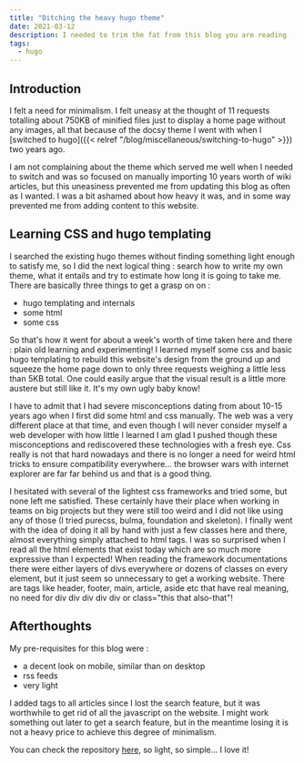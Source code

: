 ```yaml
---
title: "Ditching the heavy hugo theme"
date: 2021-03-12
description: I needed to trim the fat from this blog you are reading
tags:
  - hugo
---
```


## Introduction

I felt a need for minimalism. I felt uneasy at the thought of 11 requests totalling about 750KB of minified files just to display a home page without any images, all that because of the docsy theme I went with when I [switched to hugo]({{< relref "/blog/miscellaneous/switching-to-hugo" >}}) two years ago.

I am not complaining about the theme which served me well when I needed to switch and was so focused on manually importing 10 years worth of wiki articles, but this uneasiness prevented me from updating this blog as often as I wanted. I was a bit ashamed about how heavy it was, and in some way prevented me from adding content to this website.

## Learning CSS and hugo templating

I searched the existing hugo themes without finding something light enough to satisfy me, so I did the next logical thing : search how to write my own theme, what it entails and try to estimate how long it is going to take me. There are basically three things to get a grasp on on :
  - hugo templating and internals
  - some html
  - some css

So that's how it went for about a week's worth of time taken here and there : plain old learning and experimenting! I learned myself some css and basic hugo templating to rebuild this website's design from the ground up and squeeze the home page down to only three requests weighing a little less than 5KB total. One could easily argue that the visual result is a little more austere but still like it. It's my own ugly baby know!

I have to admit that I had severe misconceptions dating from about 10-15 years ago when I first did some html and css manually. The web was a very different place at that time, and even though I will never consider myself a web developer with how little I learned I am glad I pushed though these misconceptions and rediscovered these technologies with a fresh eye. Css really is not that hard nowadays and there is no longer a need for weird html tricks to ensure compatibility everywhere... the browser wars with internet explorer are far far behind us and that is a good thing.

I hesitated with several of the lightest css frameworks and tried some, but none left me satisfied. These certainly have their place when working in teams on big projects but they were still too weird and I did not like using any of those (I tried purecss, bulma, foundation and skeleton). I finally went with the idea of doing it all by hand with just a few classes here and there, almost everything simply attached to html tags. I was so surprised when I read all the html elements that exist today which are so much more expressive than I expected! When reading the framework documentations there were either layers of divs everywhere or dozens of classes on every element, but it just seem so unnecessary to get a working website. There are tags like header, footer, main, article, aside etc that have real meaning, no need for div div div div div or class="this that also-that"!

## Afterthoughts

My pre-requisites for this blog were :
  - a decent look on mobile, similar than on desktop
  - rss feeds
  - very light

I added tags to all articles since I lost the search feature, but it was worthwhile to get rid of all the javascript on the website. I might work something out later to get a search feature, but in the meantime losing it is not a heavy price to achieve this degree of minimalism.

You can check the repository [here](https://git.adyxax.org/adyxax/www), so light, so simple... I love it!
